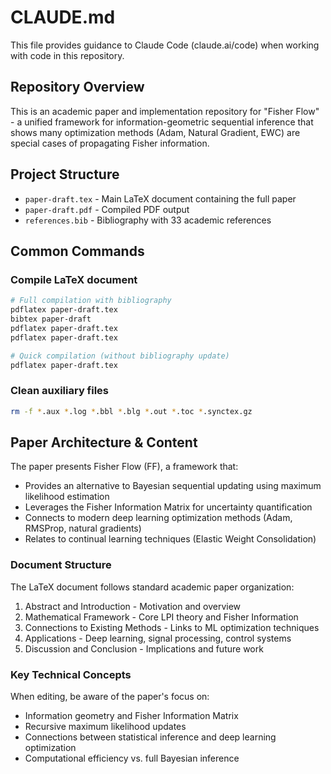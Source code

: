 # CLAUDE.md

This file provides guidance to Claude Code (claude.ai/code) when working with code in this repository.

## Repository Overview

This is an academic paper and implementation repository for "Fisher Flow" - a unified framework for information-geometric sequential inference that shows many optimization methods (Adam, Natural Gradient, EWC) are special cases of propagating Fisher information.

## Project Structure

- `paper-draft.tex` - Main LaTeX document containing the full paper
- `paper-draft.pdf` - Compiled PDF output
- `references.bib` - Bibliography with 33 academic references

## Common Commands

### Compile LaTeX document
```bash
# Full compilation with bibliography
pdflatex paper-draft.tex
bibtex paper-draft
pdflatex paper-draft.tex
pdflatex paper-draft.tex

# Quick compilation (without bibliography update)
pdflatex paper-draft.tex
```

### Clean auxiliary files
```bash
rm -f *.aux *.log *.bbl *.blg *.out *.toc *.synctex.gz
```

## Paper Architecture & Content

The paper presents Fisher Flow (FF), a framework that:
- Provides an alternative to Bayesian sequential updating using maximum likelihood estimation
- Leverages the Fisher Information Matrix for uncertainty quantification
- Connects to modern deep learning optimization methods (Adam, RMSProp, natural gradients)
- Relates to continual learning techniques (Elastic Weight Consolidation)

### Document Structure
The LaTeX document follows standard academic paper organization:
1. Abstract and Introduction - Motivation and overview
2. Mathematical Framework - Core LPI theory and Fisher Information
3. Connections to Existing Methods - Links to ML optimization techniques
4. Applications - Deep learning, signal processing, control systems
5. Discussion and Conclusion - Implications and future work

### Key Technical Concepts
When editing, be aware of the paper's focus on:
- Information geometry and Fisher Information Matrix
- Recursive maximum likelihood updates
- Connections between statistical inference and deep learning optimization
- Computational efficiency vs. full Bayesian inference
